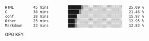 <!--START_SECTION:waka-->

```txt
HTML         45 mins         ██████▒░░░░░░░░░░░░░░░░░░   25.09 %
C            38 mins         █████▒░░░░░░░░░░░░░░░░░░░   21.46 %
conf         28 mins         ████░░░░░░░░░░░░░░░░░░░░░   15.97 %
Other        23 mins         ███▒░░░░░░░░░░░░░░░░░░░░░   12.95 %
Markdown     23 mins         ███▒░░░░░░░░░░░░░░░░░░░░░   12.83 %
```

<!--END_SECTION:waka-->

GPG KEY: 
